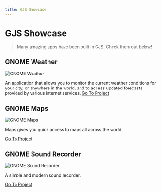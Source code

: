 ```yaml
---
title: GJS Showcase
---
```


# GJS Showcase

> Many amazing apps have been built in GJS. Check them out below!

## GNOME Weather

![GNOME Weather](/showcase/gnome-weather.png)

An application that allows you to monitor the current weather conditions for your city, or anywhere in the world, and to access updated forecasts provided by various internet services. [Go To Project](https://wiki.gnome.org/Apps/Weather)

## GNOME Maps

![GNOME Maps](/showcase/gnome-maps.png)

Maps gives you quick access to maps all across the world.

[Go To Project](https://wiki.gnome.org/Apps/Maps)

## GNOME Sound Recorder

![GNOME Sound Recorder](/showcase/gnome-sound-recorder.png)

A simple and modern sound recorder.

[Go To Project](https://wiki.gnome.org/Apps/SoundRecorder)

